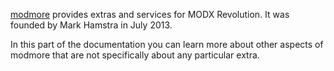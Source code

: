[modmore](https://modmore.com/) provides extras and services for MODX Revolution. It was founded by Mark Hamstra in July 2013.  

In this part of the documentation you can learn more about other aspects of modmore that are not specifically about any particular extra. 
